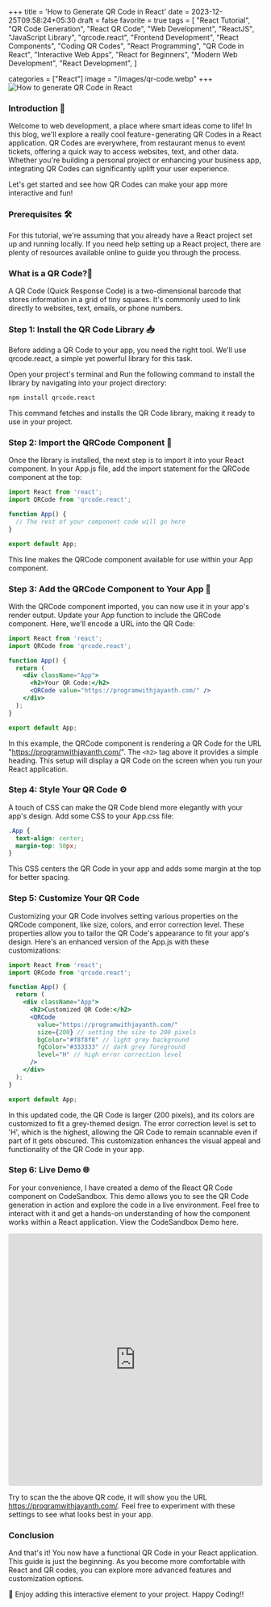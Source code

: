 +++
title = 'How to Generate QR Code in React'
date = 2023-12-25T09:58:24+05:30
draft = false
favorite = true
tags = [
    "React Tutorial",
    "QR Code Generation",
    "React QR Code",
    "Web Development",
    "ReactJS",
    "JavaScript Library",
    "qrcode.react",
    "Frontend Development",
    "React Components",
    "Coding QR Codes",
    "React Programming",
    "QR Code in React",
    "Interactive Web Apps",
    "React for Beginners",
    "Modern Web Development",
    "React Development",
]

categories = ["React"]
image = "/images/qr-code.webp"
+++
![How to generate QR Code in React](/images/qr-code.webp)

### Introduction 🌟
Welcome to web development, a place where smart ideas come to life! In this blog, we'll explore a really cool feature - generating QR Codes in a React application. QR Codes are everywhere, from restaurant menus to event tickets, offering a quick way to access websites, text, and other data. Whether you're building a personal project or enhancing your business app, integrating QR Codes can significantly uplift your user experience. 

Let's get started and see how QR Codes can make your app more interactive and fun!
### Prerequisites 🛠️
For this tutorial, we're assuming that you already have a React project set up and running locally. If you need help setting up a React project, there are plenty of resources available online to guide you through the process.

### What is a QR Code?🤔
A QR Code (Quick Response Code) is a two-dimensional barcode that stores information in a grid of tiny squares. It's commonly used to link directly to websites, text, emails, or phone numbers.

### Step 1: Install the QR Code Library 📥
Before adding a QR Code to your app, you need the right tool. We'll use qrcode.react, a simple yet powerful library for this task.

Open your project's terminal and Run the following command to install the library by navigating into your project directory:
```bash
npm install qrcode.react
```

This command fetches and installs the QR Code library, making it ready to use in your project.
### Step 2: Import the QRCode Component 📲
Once the library is installed, the next step is to import it into your React component. In your App.js file, add the import statement for the QRCode component at the top:
```jsx
import React from 'react';
import QRCode from 'qrcode.react';

function App() {
  // The rest of your component code will go here
}

export default App;
```

This line makes the QRCode component available for use within your App component.

### Step 3: Add the QRCode Component to Your App 🎨
With the QRCode component imported, you can now use it in your app's render output. Update your App function to include the QRCode component. Here, we'll encode a URL into the QR Code:

```jsx
import React from 'react';
import QRCode from 'qrcode.react';

function App() {
  return (
    <div className="App">
      <h2>Your QR Code:</h2>
      <QRCode value="https://programwithjayanth.com/" />
    </div>
  );
}

export default App;

```
In this example, the QRCode component is rendering a QR Code for the URL "https://programwithjayanth.com/". The `<h2>` tag above it provides a simple heading. This setup will display a QR Code on the screen when you run your React application.

### Step 4: Style Your QR Code ⚙️
A touch of CSS can make the QR Code blend more elegantly with your app's design. Add some CSS to your App.css file:
```css
.App {
  text-align: center;
  margin-top: 50px;
}
```

This CSS centers the QR Code in your app and adds some margin at the top for better spacing.
### Step 5: Customize Your QR Code 
Customizing your QR Code involves setting various properties on the QRCode component, like size, colors, and error correction level. These properties allow you to tailor the QR Code's appearance to fit your app's design. Here's an enhanced version of the App.js with these customizations:

```jsx
import React from 'react';
import QRCode from 'qrcode.react';

function App() {
  return (
    <div className="App">
      <h2>Customized QR Code:</h2>
      <QRCode 
        value="https://programwithjayanth.com/"
        size={200} // setting the size to 200 pixels
        bgColor="#f8f8f8" // light grey background
        fgColor="#333333" // dark grey foreground
        level="H" // high error correction level
      />
    </div>
  );
}

export default App;
```
In this updated code, the QR Code is larger (200 pixels), and its colors are customized to fit a grey-themed design. The error correction level is set to 'H', which is the highest, allowing the QR Code to remain scannable even if part of it gets obscured. This customization enhances the visual appeal and functionality of the QR Code in your app.

### Step 6: Live Demo 🌐
For your convenience, I have created a demo of the React QR Code component on CodeSandbox. This demo allows you to see the QR Code generation in action and explore the code in a live environment. Feel free to interact with it and get a hands-on understanding of how the component works within a React application. View the CodeSandbox Demo here.

<iframe src="https://codesandbox.io/p/sandbox/qr-code-in-react-k438yt?file=%2Fsrc%2FApp.js" style="width:100%; height:500px; border:0; border-radius: 4px; overflow:hidden;" title="QR code in React"></iframe>

Try to scan the the above QR code, it will show you the URL https://programwithjayanth.com/. Feel free to experiment with these settings to see what looks best in your app.

### Conclusion 
And that's it! You now have a functional QR Code in your React application. This guide is just the beginning. As you become more comfortable with React and QR codes, you can explore more advanced features and customization options.

🎉 Enjoy adding this interactive element to your project. Happy Coding!!
